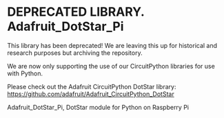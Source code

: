 DEPRECATED LIBRARY. Adafruit_DotStar_Pi
=======================================

This library has been deprecated! We are leaving this up for historical and research purposes but archiving the repository.

We are now only supporting the use of our CircuitPython libraries for use with Python.

Please check out the Adafruit CircuitPython DotStar library: https://github.com/adafruit/Adafruit_CircuitPython_DotStar


Adafruit_DotStar_Pi, DotStar module for Python on Raspberry Pi
